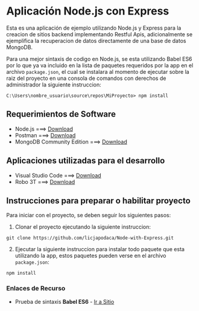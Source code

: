 # Aplicaci&oacute;n Node.js con Express

Esta es una aplicaci&oacute;n de ejemplo utilizando Node.js y Express para la creacion de sitios backend implementando Restful Apis, adicionalmente se ejemplifica la recuperacion de datos directamente de una base de datos MongoDB.

Para una mejor sintaxis de codigo en Node.js, se esta utilizando Babel ES6 por lo que ya va incluido en la lista de paquetes requeridos por la app en el archivo `package.json`, el cual se instalara al momento de ejecutar sobre la raiz del proyecto en una consola de comandos con derechos de administrador la siguiente instruccion:

```shell
C:\Users\nombre_usuario\source\repos\MiProyecto> npm install
```

## Requerimientos de Software

- Node.js ===> [Download](https://nodejs.org/en/)
- Postman ===> [Download](https://www.getpostman.com/)
- MongoDB Community Edition ===> [Download](https://docs.mongodb.com/manual/administration/install-community/)

## Aplicaciones utilizadas para el desarrollo

- Visual Studio Code ===> [Download](https://code.visualstudio.com/)
- Robo 3T ===> [Download](https://robomongo.org/)

## Instrucciones para preparar o habilitar proyecto

Para iniciar con el proyecto, se deben seguir los siguientes pasos:

1. Clonar el proyecto ejecutando la siguiente instruccion:

```
git clone https://github.com/licjapodaca/Node-with-Express.git
```

2. Ejecutar la siguiente instruccion para instalar todo paquete que esta utilizando la app, estos paquetes pueden verse en el archivo `package.json`:

```shell
npm install
```

### Enlaces de Recurso

- Prueba de sintaxis **Babel ES6** - [Ir a Sitio](http://babeljs.io/repl/)